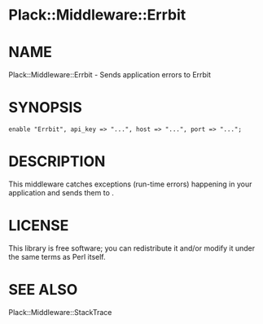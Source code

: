 Plack::Middleware::Errbit
============

# NAME

Plack::Middleware::Errbit - Sends application errors to Errbit

# SYNOPSIS

    enable "Errbit", api_key => "...", host => "...", port => "...";

# DESCRIPTION

This middleware catches exceptions (run-time errors) happening in your application and sends them to <Hoptoad>.


# LICENSE

This library is free software; you can redistribute it and/or modify it under the same terms as Perl itself.

# SEE ALSO

Plack::Middleware::StackTrace

